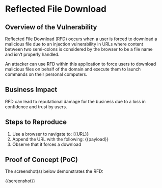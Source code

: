# Reflected File Download

## Overview of the Vulnerability

Reflected File Download (RFD) occurs when a user is forced to download a malicious file due to an injection vulnerability in URLs where content between two semi-colons is considered by the browser to be a file name and isn’t properly handled.

An attacker can use RFD within this application to force users to download malicious files on behalf of the domain and execute them to launch commands on their personal computers.

## Business Impact

RFD can lead to reputational damage for the business due to a loss in confidence and trust by users.

## Steps to Reproduce

1. Use a browser to navigate to: {{URL}}
1. Append the URL with the following: {{payload}}
1. Observe that it forces a download

## Proof of Concept (PoC)

The screenshot(s) below demonstrates the RFD:

{{screenshot}}
